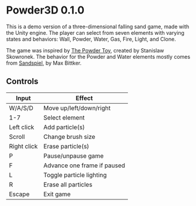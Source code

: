 # Powder3D 0.1.0

This is a demo version of a three-dimensional falling sand game, made with the Unity engine. The player can select from seven elements with varying states and behaviors: Wall, Powder, Water, Gas, Fire, Light, and Clone.

The game was inspired by [The Powder Toy](https://github.com/The-Powder-Toy/The-Powder-Toy), created by Stanislaw Skowronek. The behavior for the Powder and Water elements mostly comes from [Sandspiel](https://github.com/maxbittker/sandspiel), by Max Bittker.

## Controls

| Input | Effect |
| - | - |
| W/A/S/D | Move up/left/down/right
| 1-7 | Select element
| Left click | Add particle(s)
| Scroll | Change brush size
| Right click | Erase particle(s)
| P | Pause/unpause game
| F | Advance one frame if paused
| L | Toggle particle lighting
| R | Erase all particles
| Escape | Exit game